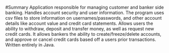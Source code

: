 #Summary
Application responsible for managing customer and banker side banking. Handles account security and user information. The program uses csv files to store information on usernames/passwords, and other account details like account value and credit card statements. Allows users the ability to withdraw, deposit and transfer money, as well as request new credit cards. It allows bankers the ability to create/freeze/delete accounts, and approve or cancel credit cards based off a users prior transactions. Written entirely in Java. 
